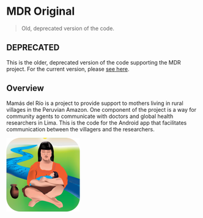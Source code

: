 # MDR Original

> Old, deprecated version of the code.

## DEPRECATED

This is the older, deprecated version of the code supporting the MDR project.
For the current version, please [see
here](https://github.com/srsudar/MamasDelRioAndroid/).

## Overview

Mamás del Río is a project to provide support to mothers living in rural
villages in the Peruvian Amazon. One component of the project is a way for
community agents to communicate with doctors and global health researchers in
Lima. This is the code for the Android app that facilitates communication
between the villagers and the researchers.

![](./playAssets/192.png "The Mamás del Río icon")
